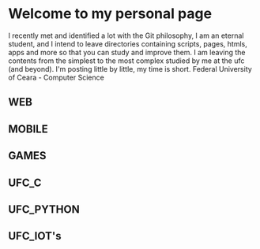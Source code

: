 # Welcome to my personal page
  I recently met and identified a lot with the Git philosophy, I am an eternal student, and I intend to leave directories containing scripts, pages, htmls, apps and more so that you can study and improve them. I am leaving the contents from the simplest to the most complex studied by me at the ufc (and beyond). I'm posting little by little, my time is short.
Federal University of Ceara - Computer Science
## WEB
## MOBILE
## GAMES
## UFC_C
## UFC_PYTHON
## UFC_IOT's
